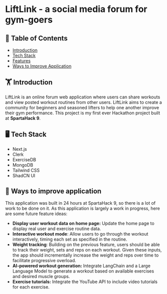 # LiftLink - a social media forum for gym-goers

## 📖 Table of Contents

- [Introduction](#introduction)
- [Tech Stack](#tech-stack)
- [Features](#features)
- [Ways to Improve Application](#ways-to-improve-application)

## 🏋️ Introduction 

LiftLink is an online forum web application where users can share workouts and view posted workout routines from other users. LiftLink aims to create a community for beginners and seasoned lifters to help one another improve their gym performance. This project is my first ever Hackathon project built at **SpartaHack 9**.

## 🖥️ Tech Stack

- Next.js
- Clerk
- ExerciseDB
- MongoDB
- Tailwind CSS
- ShadCN UI

## 💪 Ways to improve application

This application was built in 24 hours at SpartaHack 9, so there is a lot of work to be done on it. As this application is largely a work in progress, here are some future feature ideas:

- **Display user workout data on home page:** Update the home page to display real user and exercise routine data.
- **Interactive workout mode**: Allow users to go through the workout interactively, timing each set as specified in the routine.
- **Weight tracking**: Building on the previous feature, users should be able to track their weight, sets and reps on each workout. Given these inputs, the app should incrementally increase the weight and reps over time to facilitate progressive overload.
- **AI-powered workout generation:** Integrate LangChain and a Large Language Model to generate a workout based on available exercises and desired muscle groups.
- **Exercise tutorials:** Integrate the YouTube API to include video tutorials for each exercise.
